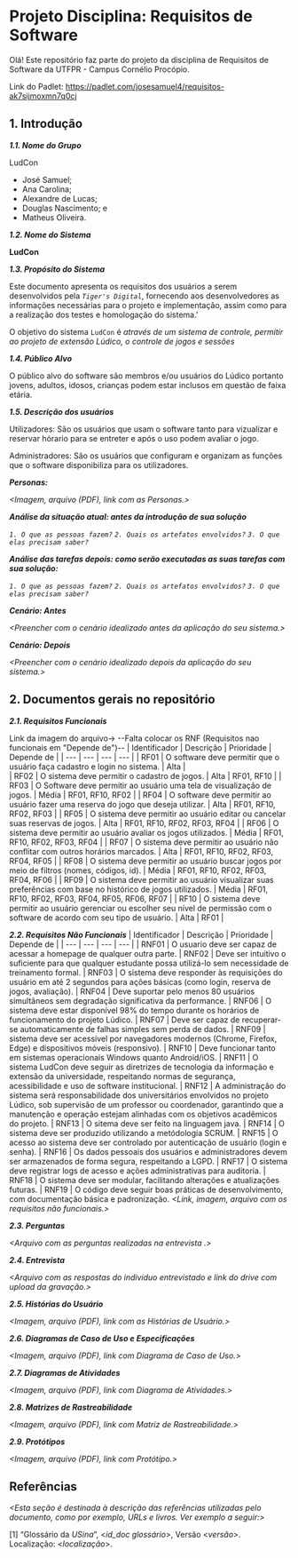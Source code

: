 
# Projeto Disciplina: Requisitos de Software

Olá! Este repositório faz parte do projeto da disciplina de Requisitos de Software da UTFPR - Campus Cornélio Procópio. 

Link do Padlet: https://padlet.com/josesamuel4/requisitos-ak7sijmoxmn7q0cj

## 1. Introdução

***1.1.  Nome do Grupo***

LudCon
- José Samuel;
- Ana Carolina;
- Alexandre de Lucas;
- Douglas Nascimento; e
- Matheus Oliveira.

***1.2.  Nome do Sistema***

**LudCon**

***1.3.  Propósito do Sistema***

Este documento apresenta os requisitos dos usuários a serem desenvolvidos pela *`Tiger's Digital`*, fornecendo aos desenvolvedores as informações necessárias para o projeto e implementação, assim como para a realização dos testes e homologação do sistema.'

O objetivo do sistema `LudCon` é *através de um sistema de controle, permitir ao projeto de extensão Lúdico, o controle de jogos e sessões*

***1.4.  Público Alvo***

O público alvo do software são membros e/ou usuários do Lúdico portanto jovens, adultos, idosos, crianças podem estar inclusos em questão de faixa etária.

***1.5. Descrição dos usuários***

Utilizadores: São os usuários que usam o software tanto para vizualizar e reservar hórario para se entreter e após o uso podem avaliar o jogo.

Administradores: São os usuários que configuram e organizam as funções que o software disponibiliza para os utilizadores.

***Personas:***

*<Imagem, arquivo (PDF), link com as Personas.>*

***Análise da situação atual: antes da introdução de sua solução***

*`1. O que as pessoas fazem?`*
*`2. Quais os artefatos envolvidos?`*
*`3. O que elas precisam saber?`*

***Análise das tarefas depois: como serão executadas as suas tarefas com sua solução:***

*`1. O que as pessoas fazem?`*
*`2. Quais os artefatos envolvidos?`*
*`3. O que elas precisam saber?`*

***Cenário: Antes***

*<Preencher com o cenário idealizado antes da aplicação do seu sistema.>*

***Cenário: Depois***

*<Preencher com o cenário idealizado depois da aplicação do seu sistema.>*

## 2. Documentos gerais no repositório

***2.1. Requisitos Funcionais***

Link da imagem do arquivo->
--Falta colocar os RNF (Requisitos nao funcionais em "Depende de")--
| Identificador | Descrição | Prioridade | Depende de |
| --- | --- | --- | --- |
| RF01 | O software deve permitir que o usuário faça cadastro e login no sistema. | Alta |  
| RF02 | O sistema deve permitir o cadastro de jogos. | Alta | RF01, RF10 |
| RF03 | O Software deve permitir ao usuário uma tela de visualização de jogos. | Média | RF01, RF10, RF02 |
| RF04 | O software deve permitir ao usuário fazer uma reserva do jogo que deseja utilizar. | Alta | RF01, RF10, RF02, RF03 |
| RF05 | O sistema deve permitir ao usuário editar ou cancelar suas reservas de jogos. | Alta | RF01, RF10, RF02, RF03, RF04 |
| RF06 | O sistema deve permitir ao usuário avaliar os jogos utilizados. | Média | RF01, RF10, RF02, RF03, RF04 |
| RF07 | O sistema deve permitir ao usuário não conflitar com outros horários marcados. | Alta | RF01, RF10, RF02, RF03, RF04, RF05 |
| RF08 | O sistema deve permitir ao usuário buscar jogos por meio de filtros (nomes, códigos, id). | Média | RF01, RF10, RF02, RF03, RF04, RF06 |
| RF09 | O sistema deve permitir ao usuário visualizar suas preferências com base no histórico de jogos utilizados. | Média | RF01, RF10, RF02, RF03, RF04, RF05, RF06, RF07 |
| RF10 | O sistema deve permitir ao usuário gerenciar ou  escolher seu nível de permissão com o software de acordo com seu tipo de usuário. | Alta | RF01 |

***2.2. Requisitos Não Funcionais***
| Identificador | Descrição | Prioridade | Depende de |
| --- | --- | --- | --- |
| RNF01 | O usuario deve ser capaz de acessar a homepage de qualquer outra parte.
| RNF02 | Deve ser intuitivo o suficiente para que qualquer estudante possa utilizá-lo sem necessidade de treinamento formal.
| RNF03 | O sistema deve responder às requisições do usuário em até 2 segundos para ações básicas (como login, reserva de jogos, avaliação).
| RNF04 | Deve suportar pelo menos 80 usuários simultâneos sem degradação significativa da performance.
| RNF06 | O sistema deve estar disponível 98% do tempo durante os horários de funcionamento do projeto Lúdico.
| RNF07 | Deve ser capaz de recuperar-se automaticamente de falhas simples sem perda de dados.
| RNF09 | sistema deve ser acessível por navegadores modernos (Chrome, Firefox, Edge) e dispositivos móveis (responsivo).
| RNF10 | Deve funcionar tanto em sistemas operacionais Windows quanto Android/iOS.
| RNF11 | O sistema LudCon deve seguir as diretrizes de tecnologia da informação e extensão da universidade, respeitando normas de segurança, acessibilidade e uso de software institucional.
| RNF12 | A administração do sistema será responsabilidade dos universitários envolvidos no projeto Lúdico, sob supervisão de um professor ou coordenador, garantindo que a manutenção e operação estejam alinhadas com os objetivos acadêmicos do projeto.
| RNF13 | O sitema deve ser feito na linguagem java.
| RNF14 | O sistema deve ser produzido utilizando a metódologia SCRUM.
| RNF15 | O acesso ao sistema deve ser controlado por autenticação de usuário (login e senha).
| RNF16 | Os dados pessoais dos usuários e administradores devem ser armazenados de forma segura, respeitando a LGPD.
| RNF17 | O sistema deve registrar logs de acesso e ações administrativas para auditoria.
| RNF18 | O sistema deve ser modular, facilitando alterações e atualizações futuras.
| RNF19 | O código deve seguir boas práticas de desenvolvimento, com documentação básica e padronização.
*<Link, imagem, arquivo com os requisitos não funcionais.>*

***2.3. Perguntas***

*<Arquivo com as perguntas realizadas na entrevista .>*

***2.4. Entrevista***

*<Arquivo com as respostas do indivíduo entrevistado e link do drive com upload da gravação.>*

***2.5. Histórias do Usuário***

*<Imagem, arquivo (PDF), link com as Histórias de Usuário.>*

***2.6. Diagramas de Caso de Uso e Especificações***

*<Imagem, arquivo (PDF), link com Diagrama de Caso de Uso.>*

***2.7. Diagramas de Atividades***

*<Imagem, arquivo (PDF), link com Diagrama de Atividades.>*

***2.8. Matrizes de Rastreabilidade***

*<Imagem, arquivo (PDF), link com Matriz de Rastreabilidade.>*

***2.9. Protótipos***

*<Imagem, arquivo (PDF), link com Protótipo.>*

## Referências

*<Esta seção é destinada à descrição das referências utilizadas pelo documento, como por exemplo, URLs e livros. Ver exemplo a seguir:>*

[1] “Glossário da _USina_”, <_id_doc glossário_>, Versão <_versão_>. Localização: <_localização_>.
